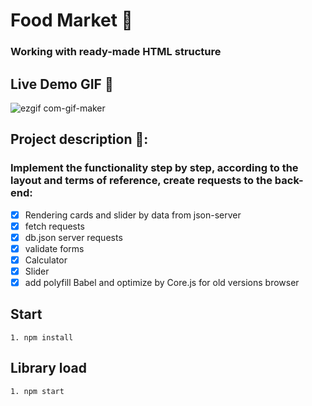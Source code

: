 # Food Market 🥗

### Working with ready-made HTML structure

## Live Demo GIF 🎥

![ezgif com-gif-maker](https://user-images.githubusercontent.com/105659797/194508253-32c4aea9-3587-468b-8968-76fd4dca3209.gif)

## Project description 📃:

### Implement the functionality step by step, according to the layout and terms of reference, create requests to the back-end:
  - [x] Rendering cards and slider by data from json-server 
  - [x] fetch requests
  - [x] db.json server requests
  - [x] validate forms
  - [x] Calculator
  - [x] Slider
  - [x] add polyfill Babel and optimize by Core.js for old versions browser
  
## Start 

```
1. npm install
```

## Library load

```
1. npm start
```


